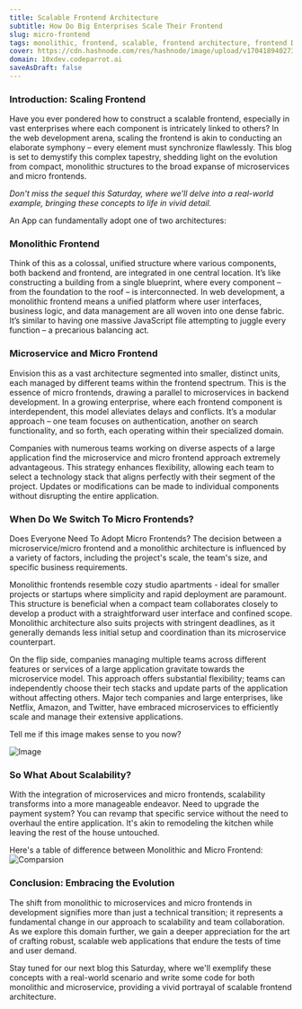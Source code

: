 ```yaml
---
title: Scalable Frontend Architecture
subtitle: How Do Big Enterprises Scale Their Frontend
slug: micro-frontend
tags: monolithic, frontend, scalable, frontend architecture, frontend Design
cover: https://cdn.hashnode.com/res/hashnode/image/upload/v1704189402735/Dpnzs_RRe.png?auto=format
domain: 10xdev.codeparrot.ai
saveAsDraft: false
---
```


### Introduction: Scaling Frontend

Have you ever pondered how to construct a scalable frontend, especially in vast enterprises where each component is intricately linked to others? In the web development arena, scaling the frontend is akin to conducting an elaborate symphony – every element must synchronize flawlessly. This blog is set to demystify this complex tapestry, shedding light on the evolution from compact, monolithic structures to the broad expanse of microservices and micro frontends.

*Don't miss the sequel this Saturday, where we'll delve into a real-world example, bringing these concepts to life in vivid detail.*

An App can fundamentally adopt one of two architectures:

### Monolithic Frontend
Think of this as a colossal, unified structure where various components, both backend and frontend, are integrated in one central location. It’s like constructing a building from a single blueprint, where every component – from the foundation to the roof – is interconnected. In web development, a monolithic frontend means a unified platform where user interfaces, business logic, and data management are all woven into one dense fabric. It’s similar to having one massive JavaScript file attempting to juggle every function – a precarious balancing act.

### Microservice and Micro Frontend
Envision this as a vast architecture segmented into smaller, distinct units, each managed by different teams within the frontend spectrum. This is the essence of micro frontends, drawing a parallel to microservices in backend development. In a growing enterprise, where each frontend component is interdependent, this model alleviates delays and conflicts. It’s a modular approach – one team focuses on authentication, another on search functionality, and so forth, each operating within their specialized domain.

Companies with numerous teams working on diverse aspects of a large application find the microservice and micro frontend approach extremely advantageous. This strategy enhances flexibility, allowing each team to select a technology stack that aligns perfectly with their segment of the project. Updates or modifications can be made to individual components without disrupting the entire application.

### When Do We Switch To Micro Frontends?
Does Everyone Need To Adopt Micro Frontends?
The decision between a microservice/micro frontend and a monolithic architecture is influenced by a variety of factors, including the project's scale, the team's size, and specific business requirements.

Monolithic frontends resemble cozy studio apartments - ideal for smaller projects or startups where simplicity and rapid deployment are paramount. This structure is beneficial when a compact team collaborates closely to develop a product with a straightforward user interface and confined scope. Monolithic architecture also suits projects with stringent deadlines, as it generally demands less initial setup and coordination than its microservice counterpart.

On the flip side, companies managing multiple teams across different features or services of a large application gravitate towards the microservice model. This approach offers substantial flexibility; teams can independently choose their tech stacks and update parts of the application without affecting others. Major tech companies and large enterprises, like Netflix, Amazon, and Twitter, have embraced microservices to efficiently scale and manage their extensive applications.

Tell me if this image makes sense to you now?

![Image](https://cdn.hashnode.com/res/hashnode/image/upload/v1704817400682/cs6kPg5L2.png?auto=format)

### So What About Scalability?
With the integration of microservices and micro frontends, scalability transforms into a more manageable endeavor. Need to upgrade the payment system? You can revamp that specific service without the need to overhaul the entire application. It's akin to remodeling the kitchen while leaving the rest of the house untouched.

Here's a table of difference between Monolithic and Micro Frontend:
![Comparsion](https://cdn.hashnode.com/res/hashnode/image/upload/v1704820192746/nqCsyeJxD.png?auto=format)

### Conclusion: Embracing the Evolution
The shift from monolithic to microservices and micro frontends in development signifies more than just a technical transition; it represents a fundamental change in our approach to scalability and team collaboration. As we explore this domain further, we gain a deeper appreciation for the art of crafting robust, scalable web applications that endure the tests of time and user demand.

Stay tuned for our next blog this Saturday, where we'll exemplify these concepts with a real-world scenario and write some code for both monolithic and microservice, providing a vivid portrayal of scalable frontend architecture.
